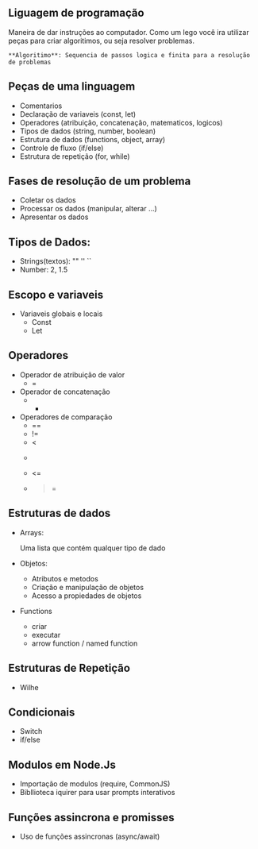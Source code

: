 ## Liguagem de programação

Maneira de dar instruções ao computador.
Como um lego você ira utilizar peças para criar algoritimos, ou seja resolver problemas.

    **Algoritimo**: Sequencia de passos logica e finita para a resolução de problemas

## Peças de uma linguagem

- Comentarios
- Declaração de variaveis (const, let)
- Operadores (atribuição, concatenação, matematicos, logicos)
- Tipos de dados (string, number, boolean)
- Estrutura de dados (functions, object, array)
- Controle de fluxo (if/else)
- Estrutura de repetição (for, while)

## Fases de resolução de um problema

- Coletar os dados
- Processar os dados (manipular, alterar ...)
- Apresentar os dados

## Tipos de Dados:

- Strings(textos): "" '' ``
- Number: 2, 1.5

## Escopo e variaveis

- Variaveis globais e locais
    - Const
    - Let

## Operadores

- Operador de atribuição de valor
    - =
- Operador de concatenação
    - +
- Operadores de comparação
    - ==
    - !=
    - <
    - >
    - <=
    - >=

## Estruturas de dados

- Arrays:

    Uma lista que contém qualquer tipo de dado

- Objetos:

   - Atributos e metodos
   - Criação e manipulação de objetos
   - Acesso a propiedades de objetos

- Functions
    - criar
    - executar
    - arrow function / named function

## Estruturas de Repetição

- Wilhe

## Condicionais

- Switch
- if/else

## Modulos em Node.Js

- Importação de modulos (require, CommonJS)
- Bibllioteca iquirer para usar prompts interativos

## Funções assincrona e promisses

- Uso de funções assincronas (async/await) 